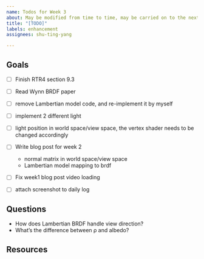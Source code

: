 ```yaml
---
name: Todos for Week 3
about: May be modified from time to time, may be carried on to the next week(s)
title: "[TODO]"
labels: enhancement
assignees: shu-ting-yang

---
```


## Goals
- [ ] Finish RTR4 section 9.3
- [ ] Read Wynn BRDF paper
- [ ] remove Lambertian model code, and re-implement it by myself
- [ ] implement 2 different light
- [ ] light position in world space/view space, the vertex shader needs to be changed accordingly
- [ ] Write blog post for week 2
  - normal matrix in world space/view space
  - Lambertian model mapping to brdf
- [ ] Fix week1 blog post video loading
- [ ] attach screenshot to daily log


## Questions
- How does Lambertian BRDF handle view direction?
- What’s the difference between ρ and albedo?

## Resources
